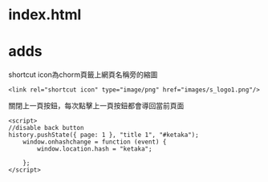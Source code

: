 # index.html

# adds

shortcut icon為chorm頁籤上網頁名稱旁的縮圖

	<link rel="shortcut icon" type="image/png" href="images/s_logo1.png"/>

關閉上一頁按鈕，每次點擊上一頁按鈕都會導回當前頁面

	<script>
	//disable back button
	history.pushState({ page: 1 }, "title 1", "#ketaka");
		window.onhashchange = function (event) {
			window.location.hash = "ketaka";

		};
	</script>

